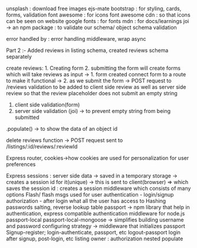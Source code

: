 unsplash : download free images
ejs-mate
bootstrap : for styling, cards, forms, validation
font awesome : for icons
font awesome cdn : so that icons can be seen on website
google fonts : for fonts
mdn : for docs/learnings
joi -> an npm package : to validate our schema/ object schema validation

error handled by : error handling middleware, wrap async

Part 2 :-
Added reviews in listing schema, created reviews schema separately

create reviews: 1. Creating form 2. submitting the form
will create forms which will take reviews as input -> 1. form created
connect form to a route to make it functional -> 2.
as we submit the form -> POST request to /reviews
validation to be added to client side review as well as server side review so that the review placeholder does not submit an empty string

1. client side validation(form)
2. server side validation (joi) -> to prevent empty string from being submitted

.populate() -> to show the data of an object id

delete reviews function -> POST request sent to /listings/:id/reviews/:reviewId

Express router, cookies->how cookies are used for personalization for user preferences

Express sessions : server side data -> saved in a temporary storage -> creates a session id for it(unique) -> this is sent to client(browser) => which saves the session id
: creates a session middleware which consists of many options
Flash/ flash msgs
used for user authentication - login/signup
authorization - after login what all the user has access to
Hashing passwords
salting, reverse lookup table
passport -> npm library that help in authentication, express compatible authentication middleware for node.js
passport-local
passport-local-mongoose -> simplifies building username and password
configuring strategy -> middleware that initializes passport
Signup-register; login-authenticate, passport, etc
logout-passport
login after signup, post-login, etc
listing owner : authorization
nested populate
